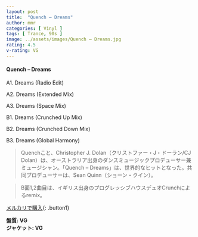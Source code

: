 ```yaml
---
layout: post
title:  "Quench – Dreams"
author: mmr
categories: [ Vinyl ]
tags: [ Trance, 90s ]
image: ../assets/images/Quench – Dreams.jpg
rating: 4.5
v-rating: VG
---
```


#### Quench – Dreams

A1. Dreams (Radio Edit)

A2. Dreams (Extended Mix)

A3. Dreams (Space Mix)

B1. Dreams (Crunched Up Mix)

B2. Dreams (Crunched Down Mix)

B3. Dreams (Global Harmony)

> Quenchこと、Christopher J. Dolan（クリストファー・J・ドーラン/CJ Dolan）は、オーストラリア出身のダンスミュージックプロデューサー兼ミュージシャン。「Quench – Dreams」は、世界的なヒットとなった。共同プロデューサーは、Sean Quinn（ショーン・クイン）。

> B面1,2曲目は、イギリス出身のプログレッシブハウスデュオCrunchによるremix。

[メルカリで購入](https://jp.mercari.com/item/m35294718080){: .button1}

<div class="mt-4 mb-4 d-flex align-items-center">
<strong class="mr-1">盤質: VG</strong>
</div>
<div class="mt-4 mb-4 d-flex align-items-center">
<strong class="mr-1">ジャケット: VG</strong>
</div>
